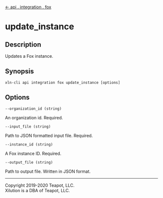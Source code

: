 [<- api . integration . fox](index.md)

# update_instance

## Description

Updates a Fox instance.

## Synopsis

```
xln-cli api integration fox update_instance [options]
```

## Options

`--organization_id (string)`

An organization id. Required.

`--input_file (string)`

Path to JSON formatted input file. Required.

`--instance_id (string)`

A Fox instance ID. Required.

`--output_file (string)`

Path to output file. Written in JSON format.

---
Copyright 2019-2020 Teapot, LLC.  
Xilution is a DBA of Teapot, LLC.
